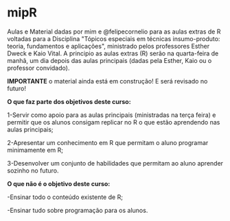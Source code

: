 # mipR

Aulas e Material dadas por mim e @felipecornelio para as aulas extras de R voltadas para a Disciplina "Tópicos especiais em técnicas insumo-produto: teoria, fundamentos e aplicações", ministrado pelos professores Esther Dweck e Kaio Vital. A principio as aulas extras (R) serão na quarta-feira de manhã, um dia depois das aulas principais (dadas pela Esther, Kaio ou o professor convidado).

**IMPORTANTE** o material ainda está em construção! E será revisado no futuro!


**O que faz parte dos objetivos deste curso:**

1-Servir como apoio para as aulas principais (ministradas na terça feira) e permitir que os alunos consigam replicar no R o que estão aprendendo nas aulas principais;

2-Apresentar um conhecimento em R que permitam o aluno programar minimamente em R;

3-Desenvolver um conjunto de habilidades que permitam ao aluno aprender sozinho no futuro.

**O que não é o objetivo deste curso:** 

-Ensinar todo o conteúdo existente de R;

-Ensinar tudo sobre programação para os alunos.
